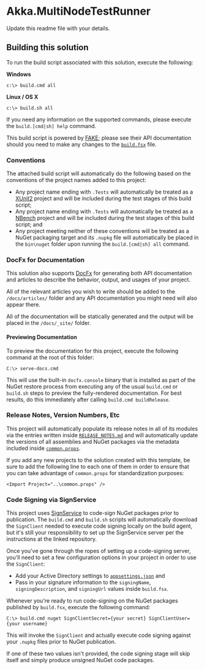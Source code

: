 # Akka.MultiNodeTestRunner

Update this readme file with your details.

## Building this solution
To run the build script associated with this solution, execute the following:

**Windows**
```
c:\> build.cmd all
```

**Linux / OS X**
```
c:\> build.sh all
```

If you need any information on the supported commands, please execute the `build.[cmd|sh] help` command.

This build script is powered by [FAKE](https://fake.build/); please see their API documentation should you need to make any changes to the [`build.fsx`](build.fsx) file.

### Conventions
The attached build script will automatically do the following based on the conventions of the project names added to this project:

* Any project name ending with `.Tests` will automatically be treated as a [XUnit2](https://xunit.github.io/) project and will be included during the test stages of this build script;
* Any project name ending with `.Tests` will automatically be treated as a [NBench](https://github.com/petabridge/NBench) project and will be included during the test stages of this build script; and
* Any project meeting neither of these conventions will be treated as a NuGet packaging target and its `.nupkg` file will automatically be placed in the `bin\nuget` folder upon running the `build.[cmd|sh] all` command.

### DocFx for Documentation
This solution also supports [DocFx](http://dotnet.github.io/docfx/) for generating both API documentation and articles to describe the behavior, output, and usages of your project. 

All of the relevant articles you wish to write should be added to the `/docs/articles/` folder and any API documentation you might need will also appear there.

All of the documentation will be statically generated and the output will be placed in the `/docs/_site/` folder. 

#### Previewing Documentation
To preview the documentation for this project, execute the following command at the root of this folder:

```
C:\> serve-docs.cmd
```

This will use the built-in `docfx.console` binary that is installed as part of the NuGet restore process from executing any of the usual `build.cmd` or `build.sh` steps to preview the fully-rendered documentation. For best results, do this immediately after calling `build.cmd buildRelease`.

### Release Notes, Version Numbers, Etc
This project will automatically populate its release notes in all of its modules via the entries written inside [`RELEASE_NOTES.md`](RELEASE_NOTES.md) and will automatically update the versions of all assemblies and NuGet packages via the metadata included inside [`common.props`](src/common.props).

If you add any new projects to the solution created with this template, be sure to add the following line to each one of them in order to ensure that you can take advantage of `common.props` for standardization purposes:

```
<Import Project="..\common.props" />
```

### Code Signing via SignService
This project uses [SignService](https://github.com/onovotny/SignService) to code-sign NuGet packages prior to publication. The `build.cmd` and `build.sh` scripts will automatically download the `SignClient` needed to execute code signing locally on the build agent, but it's still your responsibility to set up the SignService server per the instructions at the linked repository.

Once you've gone through the ropes of setting up a code-signing server, you'll need to set a few configuration options in your project in order to use the `SignClient`:

* Add your Active Directory settings to [`appsettings.json`](appsettings.json) and
* Pass in your signature information to the `signingName`, `signingDescription`, and `signingUrl` values inside `build.fsx`.

Whenever you're ready to run code-signing on the NuGet packages published by `build.fsx`, execute the following command:

```
C:\> build.cmd nuget SignClientSecret={your secret} SignClientUser={your username}
```

This will invoke the `SignClient` and actually execute code signing against your `.nupkg` files prior to NuGet publication.

If one of these two values isn't provided, the code signing stage will skip itself and simply produce unsigned NuGet code packages.